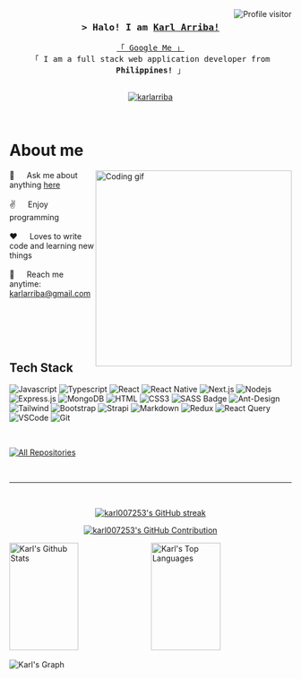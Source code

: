 <a href="https://komarev.com/ghpvc/?username=karl007253">
  <img align="right" src="https://komarev.com/ghpvc/?username=karl007253&label=Visitors&color=0e75b6&style=flat" alt="Profile visitor" />
</a>

<h3 align="center">
  <samp>&gt; Halo! I am
    <b><a target="_blank" href="https://karlarriba.com">Karl Arriba!</a></b>
  </samp>
</h3>


<p align="center"> 
  <samp>
    <a href="https://www.google.com/search?q=Karl+dale+arriba" target="__blank">「 Google Me 」</a>
    <br>
    「 I am a full stack web application developer from <b>Philippines!</b> 」
    <br>
    <br>
  </samp>
</p>

<p align="center">
 <a href="https://karlarriba.com" target="blank">
  <img src="https://img.shields.io/badge/Website-DC143C?style=for-the-badge&logo=medium&logoColor=white" alt="karlarriba" />
 </a>
<!--  <a href="https://linkedin.com/in/karl007253" target="_blank">
  <img src="https://img.shields.io/badge/LinkedIn-0077B5?style=for-the-badge&logo=linkedin&logoColor=white" alt="karl007253"/>
 </a> -->
<!--  <a href="https://dev.to/alsiam" target="_blank">
  <img src="https://img.shields.io/badge/dev.to-0A0A0A?style=for-the-badge&logo=dev.to&logoColor=white" alt="alsiam" />
 </a> -->
<!--  <a href="https://twitter.com/karl007253" target="_blank">
  <img src="https://img.shields.io/badge/Twitter-1DA1F2?style=for-the-badge&logo=twitter&logoColor=white" />
 </a> -->
<!--  <a href="https://instagram.com/karl007253" target="_blank">
  <img src="https://img.shields.io/badge/Instagram-fe4164?style=for-the-badge&logo=instagram&logoColor=white" alt="karl007253" />
 </a>  -->
<!--  <a href="https://facebook.com/alsiam.world" target="_blank">
  <img src="https://img.shields.io/badge/Facebook-20BEFF?&style=for-the-badge&logo=facebook&logoColor=white" alt="karl007253"  />
 </a>  -->
</p>
<br />

<!-- About Section -->
 # About me
 
<p>
 <img align="right" width="350" src="/assets/programmer.gif" alt="Coding gif" />
  
 💬 &emsp; Ask me about anything [here](https://github.com/karl007253/karl007253/issues) <br/><br/>
 ✌️ &emsp; Enjoy programming <br/><br/>
 ❤️ &emsp; Loves to write code and learning new things<br/><br/>
 📧 &emsp; Reach me anytime: karlarriba@gmail.com<br/><br/>

</p>

<br/>
<br/>
<br/>

## Tech Stack

![Javascript](https://img.shields.io/badge/Javascript-F0DB4F?style=for-the-badge&labelColor=black&logo=javascript&logoColor=F0DB4F)
![Typescript](https://img.shields.io/badge/Typescript-007acc?style=for-the-badge&labelColor=black&logo=typescript&logoColor=007acc)
![React](https://img.shields.io/badge/-React-61DBFB?style=for-the-badge&labelColor=black&logo=react&logoColor=61DBFB)
![React Native](https://img.shields.io/badge/React_Native-20232A?style=for-the-badge&logo=react&logoColor=61DAFB)
![Next.js](https://img.shields.io/badge/next.js-000000?style=for-the-badge&logo=nextdotjs&logoColor=white)
![Nodejs](https://img.shields.io/badge/Nodejs-3C873A?style=for-the-badge&labelColor=black&logo=node.js&logoColor=3C873A)
![Express.js](https://img.shields.io/badge/Express.js-000000?style=for-the-badge&logo=express&logoColor=white)
![MongoDB](https://img.shields.io/badge/MongoDB-4EA94B?style=for-the-badge&logo=mongodb&logoColor=white)
![HTML](https://img.shields.io/badge/HTML5-E34F26?style=for-the-badge&logo=html5&logoColor=white)
![CSS3](https://img.shields.io/badge/CSS3-1572B6?style=for-the-badge&logo=css3&logoColor=white)
![SASS Badge](https://img.shields.io/badge/Sass-CC6699?style=for-the-badge&logo=sass&logoColor=white)
![Ant-Design](https://img.shields.io/badge/AntDesign-0170FE?style=for-the-badge&logo=antdesign&logoColor=white)
![Tailwind](https://img.shields.io/badge/Tailwind_CSS-092749?style=for-the-badge&logo=tailwindcss&logoColor=06B6D4&labelColor=000000)
![Bootstrap](https://img.shields.io/badge/Bootstrap-563D7C?style=for-the-badge&logo=bootstrap&logoColor=white)
![Strapi](https://img.shields.io/badge/strapi-2E7EEA?style=for-the-badge&logo=strapi&logoColor=white)
![Markdown](https://img.shields.io/badge/Markdown-000000?style=for-the-badge&logo=markdown&logoColor=white)
![Redux](https://img.shields.io/badge/Redux-593D88?style=for-the-badge&logo=redux&logoColor=white)
![React Query](https://img.shields.io/badge/-React_Query-FF4154?style=for-the-badge&logo=react%20query&logoColor=white)
![VSCode](https://img.shields.io/badge/Visual_Studio-0078d7?style=for-the-badge&logo=visual%20studio&logoColor=white)
![Git](https://img.shields.io/badge/Git-F05032?style=for-the-badge&logo=git&logoColor=white)

<br/>

<!--
## Top Open Source -
[![Web Projects](https://github-readme-stats.vercel.app/api/pin/?username=alsiam&repo=web-projects&border_color=7F3FBF&bg_color=0D1117&title_color=C9D1D9&text_color=8B949E&icon_color=7F3FBF)](https://github.com/alsiam/web-projects)
[![Al Folio](https://github-readme-stats.vercel.app/api/pin/?username=alsiam&repo=al-folio&border_color=7F3FBF&bg_color=0D1117&title_color=C9D1D9&text_color=8B949E&icon_color=7F3FBF)](https://github.com/alsiam/al-folio)
[![Al Siam Readme](https://github-readme-stats.vercel.app/api/pin/?username=alsiam&repo=alsiam&border_color=7F3FBF&bg_color=0D1117&title_color=C9D1D9&text_color=8B949E&icon_color=7F3FBF)](https://github.com/alsiam/alsiam)
[![Al Siam Teminal](https://github-readme-stats.vercel.app/api/pin/?username=alsiam&repo=alsiam.github.io&border_color=7F3FBF&bg_color=0D1117&title_color=C9D1D9&text_color=8B949E&icon_color=7F3FBF)](https://github.com/alsiam/alsiam.github.io)
-->
<p align="left">
  <a href="https://github.com/karl007253?tab=repositories" target="_blank"><img alt="All Repositories" title="All Repositories" src="https://img.shields.io/badge/-All%20Repos-2962FF?style=for-the-badge&logo=koding&logoColor=white"/></a>
</p>

<br/>
<hr/>
<br/>

<p align="center">
  <a href="https://github.com/karl007253">
    <img src="https://github-readme-streak-stats.herokuapp.com/?user=karl007253&theme=radical&border=7F3FBF&background=0D1117" alt="karl007253's GitHub streak"/>
  </a>
</p>

<p align="center">
  <a href="https://github.com/karl007253">
    <img src="https://github-profile-summary-cards.vercel.app/api/cards/profile-details?username=karl007253&theme=radical" alt="karl007253's GitHub Contribution"/>
  </a>
</p>

<a> 
    <a href="https://github.com/karl007253"><img alt="Karl's Github Stats" src="https://denvercoder1-github-readme-stats.vercel.app/api?username=karl007253&show_icons=true&count_private=true&theme=react&border_color=7F3FBF&bg_color=0D1117&title_color=F85D7F&icon_color=F8D866" height="192px" width="49.5%"/></a>
  <a href="https://github.com/karl007253"><img alt="Karl's Top Languages" src="https://denvercoder1-github-readme-stats.vercel.app/api/top-langs/?username=karl007253&langs_count=8&layout=compact&theme=react&border_color=7F3FBF&bg_color=0D1117&title_color=F85D7F&icon_color=F8D866" height="192px" width="49.5%"/></a>
  <br/>
</a>


![Karl's Graph](https://github-readme-activity-graph.vercel.app/graph?username=karl007253&custom_title=Karl's%20Activityh&bg_color=0D1117&color=7F3FBF&line=7F3FBF&point=7F3FBF&area_color=FFFFFF&title_color=FFFFFF&area=true)
